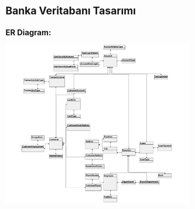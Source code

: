 # Banka Veritabanı Tasarımı

## ER Diagram:

<img src="https://github.com/iremkhy/OpthemaTeknoloji-YP/blob/main/SQL/Proje/Resimler/ER_Diagram.JPG" width="auto">



